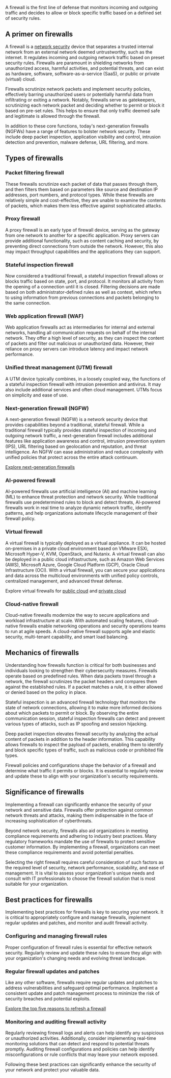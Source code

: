 A firewall is the first line of defense that monitors incoming and outgoing traffic and decides to allow or block specific traffic based on a defined set of security rules.

## A primer on firewalls 

A firewall is a [network security](https://www.cisco.com/c/en/us/products/security/what-is-network-security.html) device that separates a trusted internal network from an external network deemed untrustworthy, such as the internet. It regulates incoming and outgoing network traffic based on preset security rules. Firewalls are paramount in shielding networks from unauthorized access, harmful activities, and potential threats, and can exist as hardware, software, software-as-a-service (SaaS), or public or private (virtual) cloud.

Firewalls scrutinize network packets and implement security policies, effectively barring unauthorized users or potentially harmful data from infiltrating or exiting a network. Notably, firewalls serve as gatekeepers, scrutinizing each network packet and deciding whether to permit or block it based on pre-set rules. This helps to ensure that only traffic deemed safe and legitimate is allowed through the firewall.

In addition to these core functions, today's next-generation firewalls (NGFWs) have a range of features to bolster network security. These include deep packet inspection, application visibility and control, intrusion detection and prevention, malware defense, URL filtering, and more.


## Types of firewalls

### Packet filtering firewall

These firewalls scrutinize each packet of data that passes through them, and then filters them based on parameters like source and destination IP addresses, port numbers, and protocol types. While these firewalls are relatively simple and cost-effective, they are unable to examine the contents of packets, which makes them less effective against sophisticated attacks.

### Proxy firewall

A proxy firewall is an early type of firewall device, serving as the gateway from one network to another for a specific application. Proxy servers can provide additional functionality, such as content caching and security, by preventing direct connections from outside the network. However, this also may impact throughput capabilities and the applications they can support.

### Stateful inspection firewall

Now considered a traditional firewall, a stateful inspection firewall allows or blocks traffic based on state, port, and protocol. It monitors all activity from the opening of a connection until it is closed. Filtering decisions are made based on both administrator-defined rules as well as context, which refers to using information from previous connections and packets belonging to the same connection.

### Web application firewall (WAF)

Web application firewalls act as intermediaries for internal and external networks, handling all communication requests on behalf of the internal network. They offer a high level of security, as they can inspect the content of packets and filter out malicious or unauthorized data. However, their reliance on proxy servers can introduce latency and impact network performance.

### Unified threat management (UTM) firewall

A UTM device typically combines, in a loosely coupled way, the functions of a stateful inspection firewall with intrusion prevention and antivirus. It may also include additional services and often cloud management. UTMs focus on simplicity and ease of use.

### Next-generation firewall (NGFW)

A next-generation firewall (NGFW) is a network security device that provides capabilities beyond a traditional, stateful firewall. While a traditional firewall typically provides stateful inspection of incoming and outgoing network traffic, a next-generation firewall includes additional features like application awareness and control, intrusion prevention system (IPS), URL filtering based on geolocation and reputation, and threat intelligence. An NGFW can ease administration and reduce complexity with unified policies that protect across the entire attack continuum.

[Explore next-generation firewalls](https://www.cisco.com/site/us/en/products/security/firewalls/index.html)

### AI-powered firewall

AI-powered firewalls use artificial intelligence (AI) and machine learning (ML) to enhance threat protection and network security. While traditional firewalls use predetermined rules to block and detect threats, AI-powered firewalls work in real time to analyze dynamic network traffic, identify patterns, and help organizations automate lifecycle management of their firewall policy.

### Virtual firewall

A virtual firewall is typically deployed as a virtual appliance. It can be hosted on-premises in a private cloud environment based on VMware ESXi, Microsoft Hyper-V, KVM, OpenStack, and Nutanix. A virtual firewall can also be deployed in a public cloud infrastructure, such as Amazon Web Services (AWS), Microsoft Azure, Google Cloud Platform (GCP), Oracle Cloud Infrastructure (OCI). With a virtual firewall, you can secure your applications and data across the multicloud environments with unified policy controls, centralized management, and advanced threat defense.

Explore virtual firewalls for [public cloud](https://www.cisco.com/site/us/en/products/security/firewalls/virtual-firewalls/threat-defense-virtual-public-cloud/index.html) and [private cloud](https://www.cisco.com/site/us/en/products/security/firewalls/virtual-firewalls/threat-defense-virtual-private-cloud/index.html)

### Cloud-native firewall

Cloud-native firewalls modernize the way to secure applications and workload infrastructure at scale. With automated scaling features, cloud-native firewalls enable networking operations and security operations teams to run at agile speeds. A cloud-native firewall supports agile and elastic security, multi-tenant capability, and smart load balancing.


## Mechanics of firewalls

Understanding how firewalls function is critical for both businesses and individuals looking to strengthen their cybersecurity measures. Firewalls operate based on predefined rules. When data packets travel through a network, the firewall scrutinizes the packet headers and compares them against the established rules. If a packet matches a rule, it is either allowed or denied based on the policy in place.

Stateful inspection is an advanced firewall technology that monitors the state of network connections, allowing it to make more informed decisions about which packets to permit or block. By observing the entire communication session, stateful inspection firewalls can detect and prevent various types of attacks, such as IP spoofing and session hijacking.

Deep packet inspection elevates firewall security by analyzing the actual content of packets in addition to the header information. This capability allows firewalls to inspect the payload of packets, enabling them to identify and block specific types of traffic, such as malicious code or prohibited file types.

Firewall policies and configurations shape the behavior of a firewall and determine what traffic it permits or blocks. It is essential to regularly review and update these to align with your organization's security requirements.

## Significance of firewalls

Implementing a firewall can significantly enhance the security of your network and sensitive data. Firewalls offer protection against common network threats and attacks, making them indispensable in the face of increasing sophistication of cyberthreats.

Beyond network security, firewalls also aid organizations in meeting compliance requirements and adhering to industry best practices. Many regulatory frameworks mandate the use of firewalls to protect sensitive customer information. By implementing a firewall, organizations can meet these compliance requirements and avoid potential penalties.

Selecting the right firewall requires careful consideration of such factors as the required level of security, network performance, scalability, and ease of management. It is vital to assess your organization's unique needs and consult with IT professionals to choose the firewall solution that is most suitable for your organization.

## Best practices for firewalls

Implementing best practices for firewalls is key to securing your network. It is critical to appropriately configure and manage firewalls, implement regular updates and patches, and monitor and audit firewall activity.

### Configuring and managing firewall rules

Proper configuration of firewall rules is essential for effective network security. Regularly review and update these rules to ensure they align with your organization's changing needs and evolving threat landscape.

### Regular firewall updates and patches

Like any other software, firewalls require regular updates and patches to address vulnerabilities and safeguard optimal performance. Implement a consistent update and patch management process to minimize the risk of security breaches and potential exploits.

[Explore the top five reasons to refresh a firewall](https://www.cisco.com/c/m/en_us/products/security/firewalls/5-reasons-to-update-your-firewall-today.html)

### Monitoring and auditing firewall activity

Regularly reviewing firewall logs and alerts can help identify any suspicious or unauthorized activities. Additionally, consider implementing real-time monitoring solutions that can detect and respond to potential threats promptly. Auditing firewall configurations and policies can help identify misconfigurations or rule conflicts that may leave your network exposed.

Following these best practices can significantly enhance the security of your network and protect your valuable data.